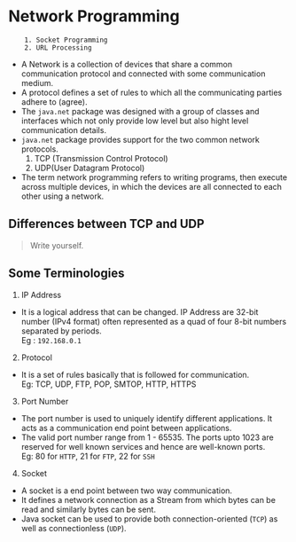 # Network Programming
        1. Socket Programming
        2. URL Processing

- A Network is a collection of devices that share a common communication protocol and connected with some communication medium.
- A protocol defines a set of rules to which all the communicating parties adhere to (agree).
- The ```java.net``` package was designed with a group of classes and interfaces which not only provide low level but also hight level communication details.
- ```java.net``` package provides support for the two common network protocols.
  1. TCP (Transmission Control Protocol)
  2. UDP(User Datagram Protocol)
- The term network programming refers to writing programs, then execute across multiple devices, in which the devices are all connected to each other using a network.

## Differences between TCP and UDP
> Write yourself.

## Some Terminologies

1. IP Address
- It is a logical address that can be changed. IP Address are 32-bit number (IPv4 format) often represented as a quad of four 8-bit numbers separated by periods.  
  Eg : ```192.168.0.1```

2. Protocol
- It is a set of rules basically that is followed for communication.  
Eg: TCP, UDP, FTP, POP, SMTOP, HTTP, HTTPS

3. Port Number
- The port number is used to uniquely identify different applications. It acts as a communication end point between applications.
- The valid port number range from 1 - 65535.
The ports upto 1023 are reserved for well known services and hence are well-known ports.  
Eg: 80  for ```HTTP```, 21 for ```FTP```, 22 for ```SSH```

4. Socket
- A socket is a end point between two way communication.
- It defines a network connection as a Stream from which bytes can be read and similarly bytes can be sent.
- Java socket can be used to provide both connection-oriented (```TCP```) as well as connectionless (```UDP```).


